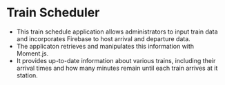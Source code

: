# Train Scheduler
* This train schedule application allows administrators to input train data and incorporates Firebase to host arrival and departure data. 
* The applicaton retrieves and manipulates this information with Moment.js.
* It provides up-to-date information about various trains, including their arrival times and how many minutes remain until each train arrives at it station.